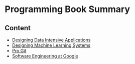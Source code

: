 # Programming Book Summary

## Content
- [Designing Data Intensive Applications](designing-data-intensive-applications.md)
- [Designing Machine Learning Systems](designing-machine-learning-systems.md) 
- [Pro Git](pro-git.md)  
- [Software Engineering at Google](software-engineering-at-google.md)
